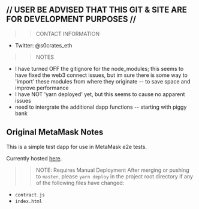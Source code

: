 ## // USER BE ADVISED THAT THIS GIT & SITE ARE FOR DEVELOPMENT PURPOSES //
>> CONTACT INFORMATION
- Twitter: @s0crates_eth

>> NOTES
- I have turned OFF the gitignore for the node_modules; this seems to have fixed the web3 connect issues, but im sure there is some way to 'import' these modules from where they originate -- to save space and improve performance
- I have NOT 'yarn deployed' yet, but this seems to cause no apparent issues
- need to intergrate the additional dapp functions -- starting with piggy bank















## Original MetaMask Notes

This is a simple test dapp for use in MetaMask e2e tests.

Currently hosted [here](https://metamask.github.io/test-dapp/).

>> NOTE: Requires Manual Deployment
After merging or pushing to `master`, please `yarn deploy` in the project root directory if any of the following files have changed:

- `contract.js`
- `index.html`
